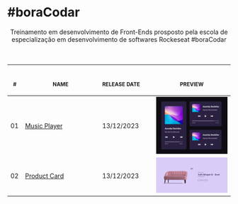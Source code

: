 # #boraCodar

<p align="center">
    Treinamento em desenvolvimento de Front-Ends prosposto pela escola de especialização em desenvolvimento de softwares Rockeseat #boraCodar <br>
    <br>
    <br><table>
    <thead>
        <tr>
            <th align="center">
                <img width="20" height="1"> 
                <p>
                    <small>#</small>
                </p>
            </th>
            <th align="center">
                <img width="300" height="1"> 
                <p> 
                    <small>
                        NAME
                    </small>
                </p>
            </th>
            <th align="left">
                <img width="140" height="1">
                <p align="left"> 
                    <small>
                    RELEASE DATE
                    </small>
                </p>
            </th>
            <th align="center">
                <img width="201" height="1">
                <p align="center"> 
                    <small>
                    PREVIEW
                    </small>
                </p>
            </th>
        </tr>
    </thead>
    <tbody>
        <tr>
            <td>01</td>
            <td><a href="Desafio01">Music Player </a></td>
            <td>13/12/2023</td>
            <td align="center">
            <a href="Desafio02"><img width="300px" src="https://github.com/k3n3dfelix/BoraCodar/blob/main/screens/01.JPG" /></a></td>
        </tr>  
        <tr>
            <td>02</td>
            <td><a href="Desafio01">Product Card</a></td>
            <td>13/12/2023</td>
            <td align="center">
            <a href="Desafio02"><img width="300px" src="https://github.com/k3n3dfelix/BoraCodar/blob/main/screens/02.JPG" /></a></td>
        </tr> 
    </tbody>
</table></p>
